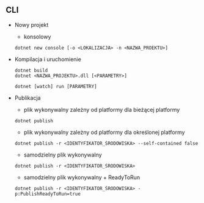 ## CLI
* Nowy projekt
	* konsolowy
	```
	dotnet new console [-o <LOKALIZACJA> -n <NAZWA_PROEKTU>]
	```	
  
* Kompilacja i uruchomienie
	```
	dotnet build
	dotnet <NAZWA_PROJEKTU>.dll [<PARAMETRY>]
	```
	```
	dotnet [watch] run [PARAMETRY]
	```
  
* Publikacja
	* plik wykonywalny zależny od platformy dla bieżącej platformy
	```
	dotnet publish
	```
	* plik wykonywalny zależny od platformy dla określonej platformy
	```
	dotnet publish -r <IDENTYFIKATOR_ŚRODOWISKA> --self-contained false
	```
	* samodzielny plik wykonywalny
	```
	dotnet publish -r <IDENTYFIKATOR_ŚRODOWISKA>
	```
	* samodzielny plik wykonywalny + ReadyToRun
	```
	dotnet publish -r <IDENTYFIKATOR_ŚRODOWISKA> -p:PublishReadyToRun=true
	```
